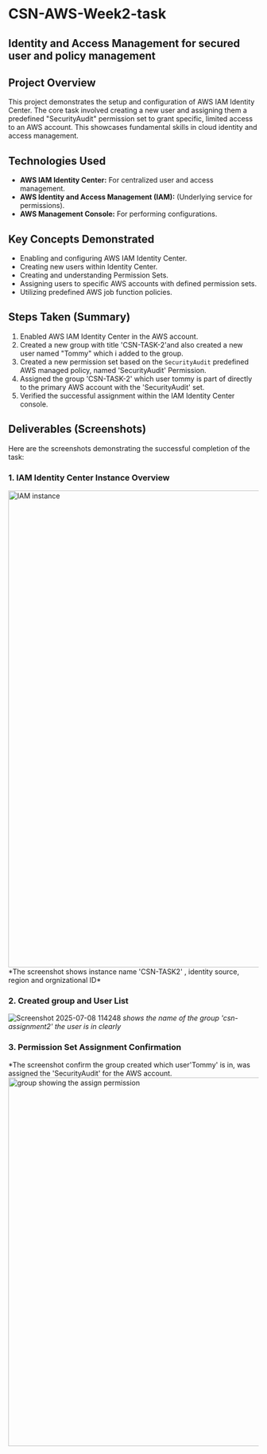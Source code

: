 # CSN-AWS-Week2-task
## Identity and Access Management for secured user and policy management

## Project Overview
This project demonstrates the setup and configuration of AWS IAM Identity Center. The core task involved creating a new user and assigning them a predefined "SecurityAudit" permission set to grant specific, limited access to an AWS account. This showcases fundamental skills in cloud identity and access management.

## Technologies Used
* **AWS IAM Identity Center:** For centralized user and access management.
* **AWS Identity and Access Management (IAM):** (Underlying service for permissions).
* **AWS Management Console:** For performing configurations.

## Key Concepts Demonstrated
* Enabling and configuring AWS IAM Identity Center.
* Creating new users within Identity Center.
* Creating and understanding Permission Sets.
* Assigning users to specific AWS accounts with defined permission sets.
* Utilizing predefined AWS job function policies.

## Steps Taken (Summary)
1.  Enabled AWS IAM Identity Center in the AWS account.
2.  Created a new group with title 'CSN-TASK-2'and also created a new  user named "Tommy" which i added to the group. 
3.  Created a new permission set based on the `SecurityAudit` predefined AWS managed policy, named 'SecurityAudit' Permission.
4.  Assigned the group 'CSN-TASK-2' which user tommy is part of directly to the primary AWS account with the 'SecurityAudit' set.
5.  Verified the successful assignment within the IAM Identity Center console.

## Deliverables (Screenshots)
Here are the screenshots demonstrating the successful completion of the task:

### 1. IAM Identity Center Instance Overview
<img width="957" alt="IAM instance" src="https://github.com/user-attachments/assets/33402a97-a8fe-408d-af95-2e3921067ce8" />
*The screenshot shows instance name 'CSN-TASK2' , identity source, region and orgnizational ID*

### 2. Created group and User List
![Screenshot 2025-07-08 114248](https://github.com/user-attachments/assets/b098979b-2056-4d25-8e58-4241deb434d2)
*shows the name of the group 'csn-assignment2' the user is in clearly*

### 3. Permission Set Assignment Confirmation
*The screenshot confirm the group created which user'Tommy' is in, was assigned the 'SecurityAudit' for the AWS account.
<img width="740" alt="group showing the assign permission" src="https://github.com/user-attachments/assets/9e7ea2a5-2143-4395-a17e-40a6cc0076d9" />








